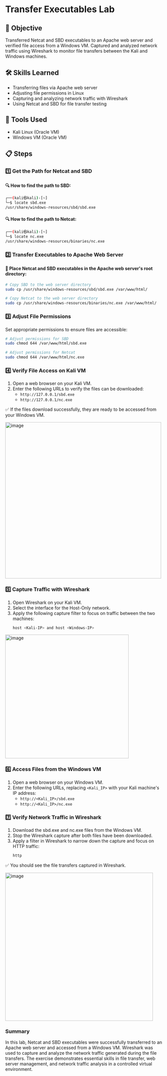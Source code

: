 # Transfer Executables Lab

## 📝 Objective
Transferred Netcat and SBD executables to an Apache web server and verified file access from a Windows VM. Captured and analyzed network traffic using Wireshark to monitor file transfers between the Kali and Windows machines.


## 🛠️ Skills Learned
- Transferring files via Apache web server
- Adjusting file permissions in Linux
- Capturing and analyzing network traffic with Wireshark
- Using Netcat and SBD for file transfer testing


## 🧰 Tools Used
- Kali Linux (Oracle VM)
- Windows VM (Oracle VM)


## 📋 Steps

### 1️⃣ Get the Path for Netcat and SBD
#### 🔍 How to find the path to SBD:
```bash
┌──(kali㉿kali)-[~]
└─$ locate sbd.exe
/usr/share/windows-resources/sbd/sbd.exe
```


#### 🔍 How to find the path to Netcat:
```bash
┌──(kali㉿kali)-[~]
└─$ locate nc.exe
/usr/share/windows-resources/binaries/nc.exe
```


### 2️⃣ Transfer Executables to Apache Web Server
#### 📂 Place Netcat and SBD executables in the Apache web server's root directory:
```bash
# Copy SBD to the web server directory
sudo cp /usr/share/windows-resources/sbd/sbd.exe /var/www/html/

# Copy Netcat to the web server directory
sudo cp /usr/share/windows-resources/binaries/nc.exe /var/www/html/
```


### 3️⃣ Adjust File Permissions
Set appropriate permissions to ensure files are accessible:
```bash
# Adjust permissions for SBD
sudo chmod 644 /var/www/html/sbd.exe

# Adjust permissions for Netcat
sudo chmod 644 /var/www/html/nc.exe
```


### 4️⃣ Verify File Access on Kali VM
1. Open a web browser on your Kali VM.
2. Enter the following URLs to verify the files can be downloaded:
   - `http://127.0.0.1/sbd.exe`
   - `http://127.0.0.1/nc.exe`

✅ If the files download successfully, they are ready to be accessed from your Windows VM.


<img width="494" alt="image" src="https://github.com/user-attachments/assets/3a304da6-f44e-4996-865c-b994db102f9a" />


### 5️⃣ Capture Traffic with Wireshark
1. Open Wireshark on your Kali VM.
2. Select the interface for the Host-Only network.
3. Apply the following capture filter to focus on traffic between the two machines:
   ```bash
   host <Kali-IP> and host <Windows-IP>

   ```
<img width="391" alt="image" src="https://github.com/user-attachments/assets/8cbb31cb-0a55-4a86-964f-ebe6bea037b6" />

### 6️⃣ Access Files from the Windows VM
1. Open a web browser on your Windows VM.
2. Enter the following URLs, replacing `<Kali_IP>` with your Kali machine's IP address:
   - `http://<Kali_IP>/sbd.exe`
   - `http://<Kali_IP>/nc.exe`


### 7️⃣ Verify Network Traffic in Wireshark
1. Download the sbd.exe and nc.exe files from the Windows VM.
2. Stop the Wireshark capture after both files have been downloaded.
3. Apply a filter in Wireshark to narrow down the capture and focus on HTTP traffic:
   ```bash
   http
   ```


✅ You should see the file transfers captured in Wireshark.

<img width="468" alt="image" src="https://github.com/user-attachments/assets/917e90f7-6054-450f-8ff2-96a5caec5acd" />

### Summary
In this lab, Netcat and SBD executables were successfully transferred to an Apache web server and accessed from a Windows VM. Wireshark was used to capture and analyze the network traffic generated during the file transfers. The exercise demonstrates essential skills in file transfer, web server management, and network traffic analysis in a controlled virtual environment.
